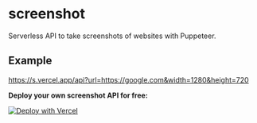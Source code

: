 # screenshot
Serverless API to take screenshots of websites with Puppeteer.

## Example
https://s.vercel.app/api?url=https://google.com&width=1280&height=720

**Deploy your own screenshot API for free:**

[![Deploy with Vercel](https://vercel.com/button)](https://vercel.com/new/git/external?repository-url=https%3A%2F%2Fgithub.com%2FRemiixInc%2Fscreenshot)
